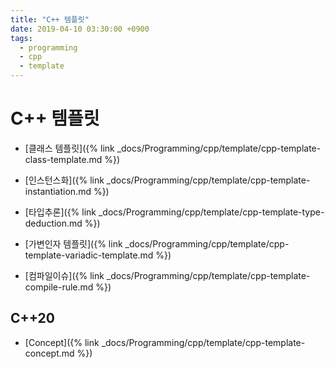 ```yaml
---
title: "C++ 템플릿"
date: 2019-04-10 03:30:00 +0900
tags:
  - programming
  - cpp
  - template
---
```


C++ 템플릿
===

* [클래스 템플릿]({% link _docs/Programming/cpp/template/cpp-template-class-template.md %})
* [인스턴스화]({% link _docs/Programming/cpp/template/cpp-template-instantiation.md %})
* [타입추론]({% link _docs/Programming/cpp/template/cpp-template-type-deduction.md %})
* [가변인자 템플릿]({% link _docs/Programming/cpp/template/cpp-template-variadic-template.md %})

* [컴파일이슈]({% link _docs/Programming/cpp/template/cpp-template-compile-rule.md %})

C++20
---
* [Concept]({% link _docs/Programming/cpp/template/cpp-template-concept.md %})

